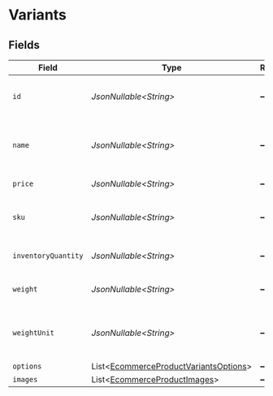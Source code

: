 # Variants


## Fields

| Field                                                                                                | Type                                                                                                 | Required                                                                                             | Description                                                                                          | Example                                                                                              |
| ---------------------------------------------------------------------------------------------------- | ---------------------------------------------------------------------------------------------------- | ---------------------------------------------------------------------------------------------------- | ---------------------------------------------------------------------------------------------------- | ---------------------------------------------------------------------------------------------------- |
| `id`                                                                                                 | *JsonNullable\<String>*                                                                              | :heavy_minus_sign:                                                                                   | A unique identifier for the variant of the product.                                                  | 1                                                                                                    |
| `name`                                                                                               | *JsonNullable\<String>*                                                                              | :heavy_minus_sign:                                                                                   | The name for the variant, used for displaying to customers.                                          | Midnight 16inch MacBook Pro                                                                          |
| `price`                                                                                              | *JsonNullable\<String>*                                                                              | :heavy_minus_sign:                                                                                   | The price of the variant.                                                                            | 1999.99                                                                                              |
| `sku`                                                                                                | *JsonNullable\<String>*                                                                              | :heavy_minus_sign:                                                                                   | The stock keeping unit of the variant.                                                               | MBP123-16GB-SILVER-13                                                                                |
| `inventoryQuantity`                                                                                  | *JsonNullable\<String>*                                                                              | :heavy_minus_sign:                                                                                   | The quantity of the variant in stock.                                                                | 5                                                                                                    |
| `weight`                                                                                             | *JsonNullable\<String>*                                                                              | :heavy_minus_sign:                                                                                   | The weight of the variant.                                                                           | 1.25                                                                                                 |
| `weightUnit`                                                                                         | *JsonNullable\<String>*                                                                              | :heavy_minus_sign:                                                                                   | The unit of measurement for the weight of the variant.                                               | lb                                                                                                   |
| `options`                                                                                            | List\<[EcommerceProductVariantsOptions](../../models/components/EcommerceProductVariantsOptions.md)> | :heavy_minus_sign:                                                                                   | N/A                                                                                                  |                                                                                                      |
| `images`                                                                                             | List\<[EcommerceProductImages](../../models/components/EcommerceProductImages.md)>                   | :heavy_minus_sign:                                                                                   | N/A                                                                                                  |                                                                                                      |